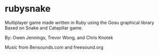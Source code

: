 # rubysnake
Multiplayer game made written in Ruby using the Gosu graphical library
Based on Snake and Catapillar game.

By: Owen Jennings, Trevor Wong, and Chris Knotek

Music from Bensounds.com and freesound.org
